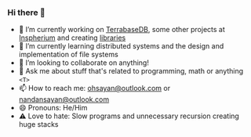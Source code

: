 ### Hi there 👋

- 🔭 I’m currently working on [TerrabaseDB](https://github.com/terrabasedb/terrabasedb), some other projects at [Inspherium](https://github.com/inspherium) and creating [libraries](https://crates.io/users/ohsayan)
- 🌱 I’m currently learning distributed systems and the design and implementation of file systems
- 👯 I’m looking to collaborate on anything!
- 💬 Ask me about stuff that's related to programming, math or anything `<T>`
- 📫 How to reach me: ohsayan@outlook.com or nandansayan@outlook.com
- 😄 Pronouns: He/Him
- ⚠️ Love to hate: Slow programs and unnecessary recursion creating huge stacks
